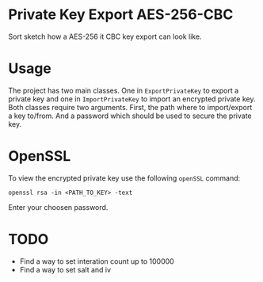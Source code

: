 # Private Key Export AES-256-CBC
Sort sketch how a AES-256 it CBC key export can look like. 

# Usage

The project has two main classes. One in `ExportPrivateKey` to export a private key and one in `ImportPrivateKey` to import an encrypted private key. Both classes require two arguments. First, the path where to import/export a key to/from. And a password which should be used to secure the private key. 

# OpenSSL

To view the encrypted private key use the following `openSSL` command:

`openssl rsa -in <PATH_TO_KEY> -text` 

Enter your choosen password. 

# TODO

* Find a way to set interation count up to 100000
* Find a way to set salt and iv


